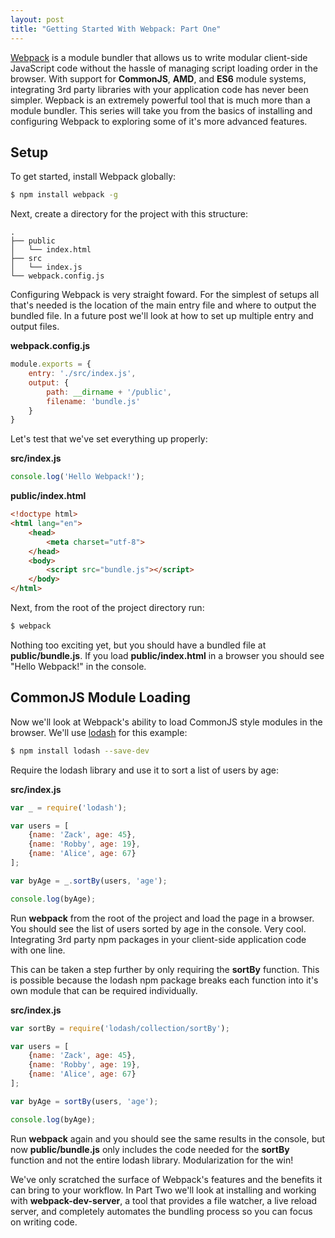 ```yaml
---
layout: post
title: "Getting Started With Webpack: Part One"
---
```


[Webpack](http://webpack.github.io/) is a module bundler that allows us to write modular client-side JavaScript code without the hassle of managing script loading order in the browser. With support for **CommonJS**, **AMD**, and **ES6** module systems, integrating 3rd party libraries with your application code has never been simpler. Wepback is an extremely powerful tool that is much more than a module bundler. This series will take you from the basics of installing and configuring Webpack to exploring some of it's more advanced features. 

## Setup

To get started, install Webpack globally:

```bash
$ npm install webpack -g
```

Next, create a directory for the project with this structure:

```
.
├── public
│   └── index.html
├── src
│   └── index.js
└── webpack.config.js
```

Configuring Webpack is very straight foward. For the simplest of setups all that's needed is the location of the main entry file and where to output the bundled file. In a future post we'll look at how to set up multiple entry and output files.

**webpack.config.js** 

```js
module.exports = {
    entry: './src/index.js',
    output: {
        path: __dirname + '/public',
        filename: 'bundle.js'
    }
}
```

Let's test that we've set everything up properly:

**src/index.js**  

```js
console.log('Hello Webpack!');
```

**public/index.html**  

```html
<!doctype html>
<html lang="en">
    <head>
        <meta charset="utf-8">
    </head>
    <body>
        <script src="bundle.js"></script>
    </body>
</html>
```

Next, from the root of the project directory run:

```bash
$ webpack
```

Nothing too exciting yet, but you should have a bundled file at **public/bundle.js**. If you load **public/index.html** in a browser you should see "Hello Webpack!" in the console.

## CommonJS Module Loading

Now we'll look at Webpack's ability to load CommonJS style modules in the browser. We'll use [lodash](https://lodash.com/) for this example:

```bash
$ npm install lodash --save-dev
```

Require the lodash library and use it to sort a list of users by age:

**src/index.js**  

```js
var _ = require('lodash');

var users = [
    {name: 'Zack', age: 45},
    {name: 'Robby', age: 19},
    {name: 'Alice', age: 67}
];

var byAge = _.sortBy(users, 'age');

console.log(byAge);
```

Run **webpack** from the root of the project and load the page in a browser. You should see the list of users sorted by age in the console. Very cool. Integrating 3rd party npm packages in your client-side application code with one line.

This can be taken a step further by only requiring the **sortBy** function. This is possible because the lodash npm package breaks each function into it's own module that can be required individually.

**src/index.js**  

```js
var sortBy = require('lodash/collection/sortBy');

var users = [
    {name: 'Zack', age: 45},
    {name: 'Robby', age: 19},
    {name: 'Alice', age: 67}
];

var byAge = sortBy(users, 'age');

console.log(byAge);
```

Run **webpack** again and you should see the same results in the console, but now **public/bundle.js** only includes the code needed for the **sortBy** function and not the entire lodash library. Modularization for the win!

We've only scratched the surface of Webpack's features and the benefits it can bring to your workflow. In Part Two we'll look at installing and working with **webpack-dev-server**, a tool that provides a file watcher, a live reload server, and completely automates the bundling process so you can focus on writing code.

